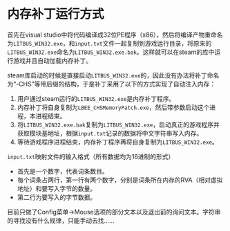 # 内存补丁运行方式

首先在visual studio中将代码编译成32位PE程序（x86），然后将编译产物重命名为``LITBUS_WIN32.exe``，和``input.txt``文件一起复制到游戏运行目录，将原来的``LITBUS_WIN32.exe``命名为``LITBUS_WIN32.exe.bak``。这样就可以在steam的库中运行游戏并且自动加载内存补丁。

steam库启动的时候是直接启动``LITBUS_WIN32.exe``的，因此没有办法将补丁命名为“-CHS”等带后缀的结构，于是补丁采用了以下的方式实现了自动注入内存：

1. 用户通过steam运行的``LITBUS_WIN32.exe``是内存补丁程序。
2. 内存补丁将自身复制为``LBEE_CHSMemoryPatch.exe``，然后带参数启动这个进程，本进程结束。
3. 将``LITBUS_WIN32.exe.bak``复制为``LITBUS_WIN32.exe``，启动真正的游戏程序并获取模块基地址，根据``input.txt``记录的数据将中文字符串写入内存。
4. 等待游戏程序进程结束，内存补丁程序再将自身复制为``LITBUS_WIN32.exe``。

``input.txt``映射文件的输入格式（所有数据均为16进制的形式）
* 首先是一个数字，代表词条数目。
* 每个词条占两行，第一行有两个数字，分别是词条所在内存的RVA（相对虚拟地址）和要写入字节的数量。
* 第二行为要写入的字节数据。

目前只做了Config菜单->Mouse选项的部分文本以及退出前的询问文本。字符串的寻找没有什么规律，只能手动去找……